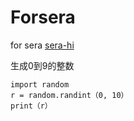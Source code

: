 # Forsera
for sera
[sera-hi](https://github.com/sera-hi)

生成0到9的整数
```
import random
r = random.randint（0, 10）
print（r）
```
